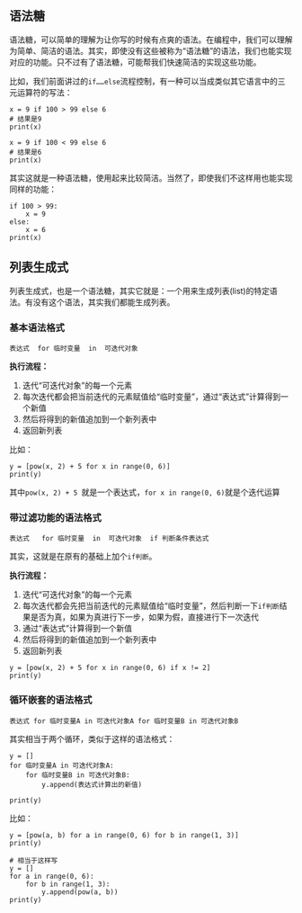 ## 语法糖

语法糖，可以简单的理解为让你写的时候有点爽的语法。在编程中，我们可以理解为简单、简洁的语法。其实，即使没有这些被称为“语法糖”的语法，我们也能实现对应的功能。只不过有了语法糖，可能帮我们快速简洁的实现这些功能。

比如，我们前面讲过的`if……else`流程控制，有一种可以当成类似其它语言中的三元运算符的写法：

```
x = 9 if 100 > 99 else 6
# 结果是9
print(x)

x = 9 if 100 < 99 else 6
# 结果是6
print(x)

```

其实这就是一种语法糖，使用起来比较简洁。当然了，即使我们不这样用也能实现同样的功能：

```
if 100 > 99:
    x = 9
else:
    x = 6
print(x)

```


## 列表生成式

列表生成式，也是一个语法糖，其实它就是：一个用来生成列表(list)的特定语法。有没有这个语法，其实我们都能生成列表。


### 基本语法格式

```
表达式  for 临时变量  in  可迭代对象
```

**执行流程：**

1. 迭代“可迭代对象”的每一个元素
2. 每次迭代都会把当前迭代的元素赋值给“临时变量”，通过“表达式”计算得到一个新值
3. 然后将得到的新值追加到一个新列表中
4. 返回新列表


比如：

```
y = [pow(x, 2) + 5 for x in range(0, 6)]
print(y)
```

其中`pow(x, 2) + 5 `就是一个表达式，`for x in range(0, 6)`就是个迭代运算


### 带过滤功能的语法格式

```
表达式   for 临时变量  in  可迭代对象  if 判断条件表达式
```

其实，这就是在原有的基础上加个`if判断`。

**执行流程：**

1. 迭代“可迭代对象”的每一个元素
2. 每次迭代都会先把当前迭代的元素赋值给“临时变量”，然后判断一下`if判断`结果是否为真，如果为真进行下一步，如果为假，直接进行下一次迭代
3. 通过“表达式”计算得到一个新值
4. 然后将得到的新值追加到一个新列表中
5. 返回新列表


```
y = [pow(x, 2) + 5 for x in range(0, 6) if x != 2]
print(y)
```

### 循环嵌套的语法格式

```
表达式 for 临时变量A in 可迭代对象A for 临时变量B in 可迭代对象B 
```

其实相当于两个循环，类似于这样的语法格式：

```
y = []
for 临时变量A in 可迭代对象A:
	for 临时变量B in 可迭代对象B:
		y.append(表达式计算出的新值)
		
print(y)
```

比如：

```
y = [pow(a, b) for a in range(0, 6) for b in range(1, 3)]
print(y)

# 相当于这样写
y = []
for a in range(0, 6):
    for b in range(1, 3):
        y.append(pow(a, b))
print(y)
```
